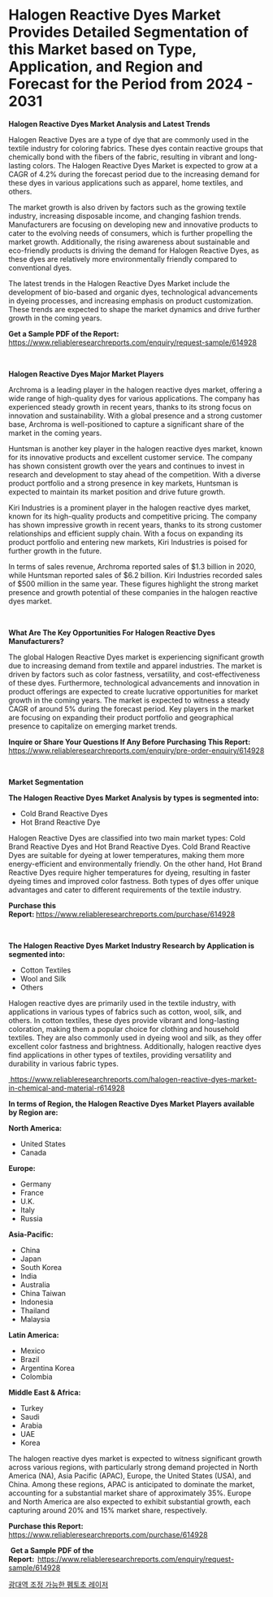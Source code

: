 <p><h1>Halogen Reactive Dyes Market Provides Detailed Segmentation of this Market based on Type, Application, and Region and Forecast for the Period from 2024 - 2031</h1></p><p><strong>Halogen Reactive Dyes Market Analysis and Latest Trends</strong></p>
<p><p>Halogen Reactive Dyes are a type of dye that are commonly used in the textile industry for coloring fabrics. These dyes contain reactive groups that chemically bond with the fibers of the fabric, resulting in vibrant and long-lasting colors. The Halogen Reactive Dyes Market is expected to grow at a CAGR of 4.2% during the forecast period due to the increasing demand for these dyes in various applications such as apparel, home textiles, and others.</p><p>The market growth is also driven by factors such as the growing textile industry, increasing disposable income, and changing fashion trends. Manufacturers are focusing on developing new and innovative products to cater to the evolving needs of consumers, which is further propelling the market growth. Additionally, the rising awareness about sustainable and eco-friendly products is driving the demand for Halogen Reactive Dyes, as these dyes are relatively more environmentally friendly compared to conventional dyes.</p><p>The latest trends in the Halogen Reactive Dyes Market include the development of bio-based and organic dyes, technological advancements in dyeing processes, and increasing emphasis on product customization. These trends are expected to shape the market dynamics and drive further growth in the coming years.</p></p>
<p><strong>Get a Sample PDF of the Report:&nbsp;</strong> <a href="https://www.reliableresearchreports.com/enquiry/request-sample/614928">https://www.reliableresearchreports.com/enquiry/request-sample/614928</a></p>
<p>&nbsp;</p>
<p><strong>Halogen Reactive Dyes Major Market Players</strong></p>
<p><p>Archroma is a leading player in the halogen reactive dyes market, offering a wide range of high-quality dyes for various applications. The company has experienced steady growth in recent years, thanks to its strong focus on innovation and sustainability. With a global presence and a strong customer base, Archroma is well-positioned to capture a significant share of the market in the coming years.</p><p>Huntsman is another key player in the halogen reactive dyes market, known for its innovative products and excellent customer service. The company has shown consistent growth over the years and continues to invest in research and development to stay ahead of the competition. With a diverse product portfolio and a strong presence in key markets, Huntsman is expected to maintain its market position and drive future growth.</p><p>Kiri Industries is a prominent player in the halogen reactive dyes market, known for its high-quality products and competitive pricing. The company has shown impressive growth in recent years, thanks to its strong customer relationships and efficient supply chain. With a focus on expanding its product portfolio and entering new markets, Kiri Industries is poised for further growth in the future.</p><p>In terms of sales revenue, Archroma reported sales of $1.3 billion in 2020, while Huntsman reported sales of $6.2 billion. Kiri Industries recorded sales of $500 million in the same year. These figures highlight the strong market presence and growth potential of these companies in the halogen reactive dyes market.</p></p>
<p>&nbsp;</p>
<p><strong>What Are The Key Opportunities For Halogen Reactive Dyes Manufacturers?</strong></p>
<p><p>The global Halogen Reactive Dyes market is experiencing significant growth due to increasing demand from textile and apparel industries. The market is driven by factors such as color fastness, versatility, and cost-effectiveness of these dyes. Furthermore, technological advancements and innovation in product offerings are expected to create lucrative opportunities for market growth in the coming years. The market is expected to witness a steady CAGR of around 5% during the forecast period. Key players in the market are focusing on expanding their product portfolio and geographical presence to capitalize on emerging market trends.</p></p>
<p><strong>Inquire or Share Your Questions If Any Before Purchasing This Report:</strong> <a href="https://www.reliableresearchreports.com/enquiry/pre-order-enquiry/614928">https://www.reliableresearchreports.com/enquiry/pre-order-enquiry/614928</a></p>
<p>&nbsp;</p>
<p><strong>Market Segmentation</strong></p>
<p><strong>The Halogen Reactive Dyes Market Analysis by types is segmented into:</strong></p>
<p><ul><li>Cold Brand Reactive Dyes</li><li>Hot Brand Reactive Dye</li></ul></p>
<p><p>Halogen Reactive Dyes are classified into two main market types: Cold Brand Reactive Dyes and Hot Brand Reactive Dyes. Cold Brand Reactive Dyes are suitable for dyeing at lower temperatures, making them more energy-efficient and environmentally friendly. On the other hand, Hot Brand Reactive Dyes require higher temperatures for dyeing, resulting in faster dyeing times and improved color fastness. Both types of dyes offer unique advantages and cater to different requirements of the textile industry.</p></p>
<p><strong>Purchase this Report:&nbsp;</strong><a href="https://www.reliableresearchreports.com/purchase/614928">https://www.reliableresearchreports.com/purchase/614928</a></p>
<p>&nbsp;</p>
<p><strong>The Halogen Reactive Dyes Market Industry Research by Application is segmented into:</strong></p>
<p><ul><li>Cotton Textiles</li><li>Wool and Silk</li><li>Others</li></ul></p>
<p><p>Halogen reactive dyes are primarily used in the textile industry, with applications in various types of fabrics such as cotton, wool, silk, and others. In cotton textiles, these dyes provide vibrant and long-lasting coloration, making them a popular choice for clothing and household textiles. They are also commonly used in dyeing wool and silk, as they offer excellent color fastness and brightness. Additionally, halogen reactive dyes find applications in other types of textiles, providing versatility and durability in various fabric types.</p></p>
<p><a href="https://www.reliableresearchreports.com/halogen-reactive-dyes-market-in-chemical-and-material-r614928">&nbsp;https://www.reliableresearchreports.com/halogen-reactive-dyes-market-in-chemical-and-material-r614928</a></p>
<p><strong>In terms of Region, the Halogen Reactive Dyes Market Players available by Region are:</strong></p>
<p>
    <p> <strong> North America: </strong>
        <ul>
            <li>United States</li>
            <li>Canada</li>
        </ul>
        </p> 
    <p> <strong> Europe: </strong>
        <ul>
            <li>Germany</li>
            <li>France</li>
            <li>U.K.</li>
            <li>Italy</li>
            <li>Russia</li>
        </ul>
        </p> 
    <p> <strong> Asia-Pacific: </strong>
        <ul>
            <li>China</li>
            <li>Japan</li>
            <li>South Korea</li>
            <li>India</li>
            <li>Australia</li>
            <li>China Taiwan</li>
            <li>Indonesia</li>
            <li>Thailand</li>
            <li>Malaysia</li>
        </ul>
        </p> 
    <p> <strong> Latin America: </strong>
        <ul>
            <li>Mexico</li>
            <li>Brazil</li>
            <li>Argentina Korea</li>
            <li>Colombia</li>
        </ul>
        </p> 
    <p> <strong> Middle East & Africa: </strong>
        <ul>
            <li>Turkey</li>
            <li>Saudi</li>
            <li>Arabia</li>
            <li>UAE</li>
            <li>Korea</li>
        </ul>
    </p>
    </p>
<p><p>The halogen reactive dyes market is expected to witness significant growth across various regions, with particularly strong demand projected in North America (NA), Asia Pacific (APAC), Europe, the United States (USA), and China. Among these regions, APAC is anticipated to dominate the market, accounting for a substantial market share of approximately 35%. Europe and North America are also expected to exhibit substantial growth, each capturing around 20% and 15% market share, respectively.</p></p>
<p><strong>Purchase this Report: </strong><a href="https://www.reliableresearchreports.com/purchase/614928">https://www.reliableresearchreports.com/purchase/614928</a></p>
<p>&nbsp;<strong>Get a Sample PDF of the Report:&nbsp;&nbsp;</strong><a href="https://www.reliableresearchreports.com/enquiry/request-sample/614928">https://www.reliableresearchreports.com/enquiry/request-sample/614928</a></p>
<p><strong></strong></p>
<p><p><a href="https://github.com/trmesnao7959541/Market-Research-Report-List-2/blob/main/2510592105162.md">광대역 조정 가능한 펨토초 레이저</a></p></p>
